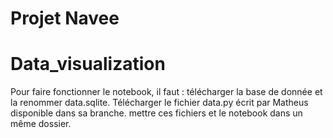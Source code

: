 # Projet Navee

# Data_visualization

Pour faire fonctionner le notebook, il faut : télécharger la base de donnée et la renommer data.sqlite. Télécharger le fichier data.py écrit par Matheus disponible dans sa branche. mettre ces fichiers et le notebook dans un même dossier.


